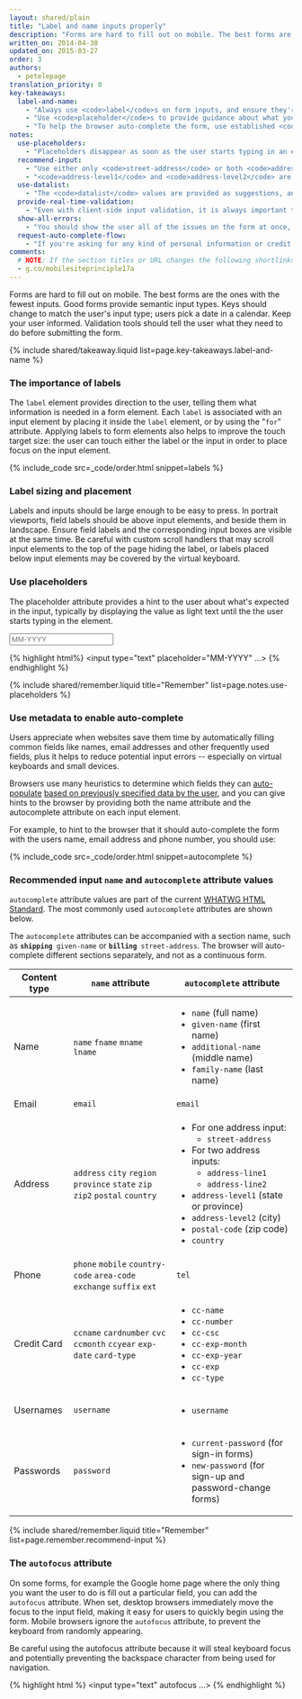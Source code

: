```yaml
---
layout: shared/plain
title: "Label and name inputs properly"
description: "Forms are hard to fill out on mobile. The best forms are the ones with the fewest inputs."
written_on: 2014-04-30
updated_on: 2015-03-27
order: 3
authors:
  - petelepage
translation_priority: 0
key-takeaways:
  label-and-name:
    - "Always use <code>label</code>s on form inputs, and ensure they're visible when the field is in focus."
    - "Use <code>placeholder</code>s to provide guidance about what you expect."
    - "To help the browser auto-complete the form, use established <code>name</code>'s for elements and include the <code>autocomplete</code> attribute."
notes:
  use-placeholders:
    - "Placeholders disappear as soon as the user starts typing in an element, thus they are not a replacement for labels.  They should be used as an aid to help guide users on the required format and content."
  recommend-input:
    - "Use either only <code>street-address</code> or both <code>address-line1</code> and <code>address-line2</code>"
    - "<code>address-level1</code> and <code>address-level2</code> are only necessary if they're required for your address format."
  use-datalist:
    - "The <code>datalist</code> values are provided as suggestions, and users are not restricted to the suggestions provided."
  provide-real-time-validation:
    - "Even with client-side input validation, it is always important to validate data on the server to ensure consistency and security in your data."
  show-all-errors:
    - "You should show the user all of the issues on the form at once, rather than showing them one at a time."
  request-auto-complete-flow:
    - "If you're asking for any kind of personal information or credit card data, ensure the page is served via SSL. Otherwise the dialog will warn the user their information may not be secure."
comments:
  # NOTE: If the section titles or URL changes the following shortlinks must be updated
  - g.co/mobilesiteprinciple17a
---
```

<p class="intro">
  Forms are hard to fill out on mobile. The best forms are the ones with the fewest inputs. Good forms provide semantic input types. Keys should change to match the user's input type; users pick a date in a calendar. Keep your user informed. Validation tools should tell the user what they need to do before submitting the form.
</p>

{% include shared/takeaway.liquid list=page.key-takeaways.label-and-name %}

### The importance of labels

The `label` element provides direction to the user, telling them what
information is needed in a form element.  Each `label` is associated with an
input element by placing it inside the `label` element, or by using the "`for`"
attribute.  Applying labels to form elements also helps to improve the touch
target size: the user can touch either the label or the input in order to place
focus on the input element.

{% include_code src=_code/order.html snippet=labels %}

### Label sizing and placement

Labels and inputs should be large enough to be easy to press.  In portrait
viewports, field labels should be above input elements, and beside them in
landscape.  Ensure field labels and the corresponding input boxes are visible at
the same time.  Be careful with custom scroll handlers that may scroll input
elements to the top of the page hiding the label, or labels placed below input
elements may be covered by the virtual keyboard.

### Use placeholders

The placeholder attribute provides a hint to the user about what's expected in
the input, typically by displaying the value as light text until the the user
starts typing in the element.

<input type="text" placeholder="MM-YYYY">

{% highlight html%}
<input type="text" placeholder="MM-YYYY" ...>
{% endhighlight %}


{% include shared/remember.liquid title="Remember" list=page.notes.use-placeholders %}

### Use metadata to enable auto-complete

Users appreciate when websites save them time by automatically filling common
fields like names, email addresses and other frequently used fields, plus it
helps to reduce potential input errors -- especially on virtual keyboards and
small devices.

Browsers use many heuristics to determine which fields they can
[auto-populate](https://support.google.com/chrome/answer/142893) [based on
previously specified data by the
user](https://support.google.com/chrome/answer/142893), and you can give hints
to the browser by providing both the name attribute and the autocomplete
attribute on each input element.

For example, to hint to the browser that it should auto-complete the form with
the users name, email address and phone number, you should use:

{% include_code src=_code/order.html snippet=autocomplete %}


### Recommended input `name` and `autocomplete` attribute values

`autocomplete` attribute values are part of the current [WHATWG HTML Standard](https://html.spec.whatwg.org/multipage/forms.html#autofill). The most commonly used `autocomplete` attributes are shown below.

The `autocomplete` attributes can be accompanied with a section name, such as **`shipping `**`given-name` or **`billing `**`street-address`. The browser will auto-complete different sections separately, and not as a continuous form.

<table class="table-3 autocompletes">
  <colgroup>
    <col span="1">
    <col span="1">
    <col span="1">
  </colgroup>
  <thead>
    <tr>
      <th data-th="Content type">Content type</th>
      <th data-th="name attribute"><code>name</code> attribute</th>
      <th data-th="autocomplete attribute"><code>autocomplete</code> attribute</th>
    </tr>
  </thead>
  <tbody>
    <tr>
      <td data-th="Content type">Name</td>
      <td data-th="name attribute">
        <code>name</code>
        <code>fname</code>
        <code>mname</code>
        <code>lname</code>
      </td>
      <td data-th="autocomplete attribute">
        <ul>
          <li><code>name</code> (full name)</li>
          <li><code>given-name</code> (first name)</li>
          <li><code>additional-name</code> (middle name)</li>
          <li><code>family-name</code> (last name)</li>
        </ul>
      </td>
    </tr>
    <tr>
      <td data-th="Content type">Email</td>
      <td data-th="name attribute"><code>email</code></td>
      <td data-th="autocomplete attribute"><code>email</code></td>
    </tr>
    <tr>
      <td data-th="Content type">Address</td>
      <td data-th="name attribute">
        <code>address</code>
        <code>city</code>
        <code>region</code>
        <code>province</code>
        <code>state</code>
        <code>zip</code>
        <code>zip2</code>
        <code>postal</code>
        <code>country</code>
      </td>
      <td data-th="autocomplete attribute">
        <ul>
          <li>For one address input:
            <ul>
              <li><code>street-address</code></li>
            </ul>
          </li>
          <li>For two address inputs:
            <ul>
              <li><code>address-line1</code></li>
              <li><code>address-line2</code></li>
            </ul>
          </li>
          <li><code>address-level1</code> (state or province)</li>
          <li><code>address-level2</code> (city)</li>
          <li><code>postal-code</code> (zip code)</li>
          <li><code>country</code></li>
        </ul>
      </td>
    </tr>
    <tr>
      <td data-th="Content type">Phone</td>
      <td data-th="name attribute">
        <code>phone</code>
        <code>mobile</code>
        <code>country-code</code>
        <code>area-code</code>
        <code>exchange</code>
        <code>suffix</code>
        <code>ext</code>
      </td>
      <td data-th="autocomplete attribute"><code>tel</code></td>
    </tr>
    <tr>
      <td data-th="Content type">Credit Card</td>
      <td data-th="name attribute">
        <code>ccname</code>
        <code>cardnumber</code>
        <code>cvc</code>
        <code>ccmonth</code>
        <code>ccyear</code>
        <code>exp-date</code>
        <code>card-type</code>
      </td>
      <td data-th="autocomplete attribute">
        <ul>
          <li><code>cc-name</code></li>
          <li><code>cc-number</code></li>
          <li><code>cc-csc</code></li>
          <li><code>cc-exp-month</code></li>
          <li><code>cc-exp-year</code></li>
          <li><code>cc-exp</code></li>
          <li><code>cc-type</code></li>
        </ul>
      </td>
    </tr>
    <tr>
      <td data-th="Content type">Usernames</td>
      <td data-th="name attribute">
        <code>username</code>
      </td>
      <td data-th="autocomplete attribute">
        <ul>
          <li><code>username</code></li>
        </ul>
      </td>
    </tr>
    <tr>
      <td data-th="Content type">Passwords</td>
      <td data-th="name attribute">
        <code>password</code>
      </td>
      <td data-th="autocomplete attribute">
        <ul>
          <li><code>current-password</code> (for sign-in forms)</li>
          <li><code>new-password</code> (for sign-up and password-change forms)</li>
        </ul>
      </td>
    </tr>
  </tbody>
</table>

{% include shared/remember.liquid title="Remember" list=page.remember.recommend-input %}

### The `autofocus` attribute

On some forms, for example the Google home page where the only thing you want
the user to do is fill out a particular field, you can add the `autofocus`
attribute.  When set, desktop browsers immediately move the focus to the input
field, making it easy for users to quickly begin using the form.  Mobile
browsers ignore the `autofocus` attribute, to prevent the keyboard from randomly
appearing.

Be careful using the autofocus attribute because it will steal keyboard focus
and potentially preventing the backspace character from being used for
navigation.

{% highlight html %}
<input type="text" autofocus ...>
{% endhighlight %}


